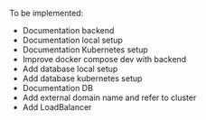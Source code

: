 To be implemented:
- Documentation backend
- Documentation local setup
- Documentation Kubernetes setup
- Improve docker compose dev with backend
- Add database local setup
- Add database kubernetes setup
- Documentation DB
- Add external domain name and refer to cluster
- Add LoadBalancer